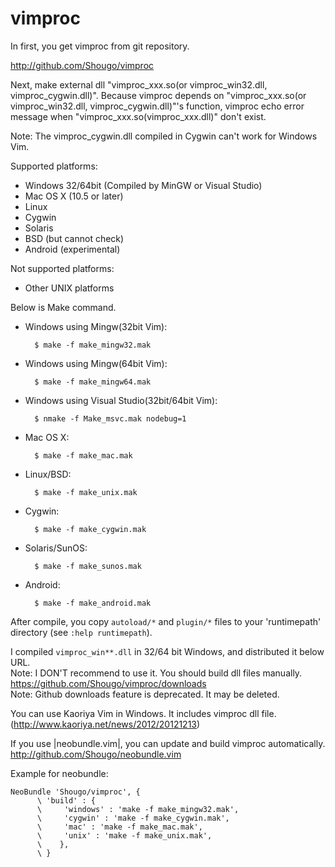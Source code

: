 # vimproc

In first, you get vimproc from git repository.

http://github.com/Shougo/vimproc

Next, make external dll "vimproc\_xxx.so(or vimproc\_win32.dll,
vimproc\_cygwin.dll)". Because vimproc depends on "vimproc\_xxx.so(or
vimproc\_win32.dll, vimproc\_cygwin.dll)"'s function, vimproc echo error message
when "vimproc\_xxx.so(vimproc\_xxx.dll)" don't exist.

Note: The vimproc\_cygwin.dll compiled in Cygwin can't work for Windows Vim.

Supported platforms:
* Windows 32/64bit (Compiled by MinGW or Visual Studio)
* Mac OS X (10.5 or later)
* Linux
* Cygwin
* Solaris
* BSD (but cannot check)
* Android (experimental)

Not supported platforms:
* Other UNIX platforms

Below is Make command.
* Windows using Mingw(32bit Vim):

        $ make -f make_mingw32.mak

* Windows using Mingw(64bit Vim):

        $ make -f make_mingw64.mak

* Windows using Visual Studio(32bit/64bit Vim):

        $ nmake -f Make_msvc.mak nodebug=1

* Mac OS X:

        $ make -f make_mac.mak

* Linux/BSD:

        $ make -f make_unix.mak

* Cygwin:

        $ make -f make_cygwin.mak

* Solaris/SunOS:

        $ make -f make_sunos.mak

* Android:

        $ make -f make_android.mak

After compile, you copy `autoload/*` and `plugin/*` files to your
'runtimepath' directory (see `:help runtimepath`).

I compiled `vimproc_win**.dll` in 32/64 bit Windows, and distributed it below
URL.  
Note: I DON'T recommend to use it. You should build dll files manually.
https://github.com/Shougo/vimproc/downloads  
Note: Github downloads feature is deprecated. It may be deleted.

You can use Kaoriya Vim in Windows. It includes vimproc dll file.
(http://www.kaoriya.net/news/2012/20121213)

If you use |neobundle.vim|, you can update and build vimproc automatically.
http://github.com/Shougo/neobundle.vim

Example for neobundle:

```vim
NeoBundle 'Shougo/vimproc', {
      \ 'build' : {
      \     'windows' : 'make -f make_mingw32.mak',
      \     'cygwin' : 'make -f make_cygwin.mak',
      \     'mac' : 'make -f make_mac.mak',
      \     'unix' : 'make -f make_unix.mak',
      \    },
      \ }
```

